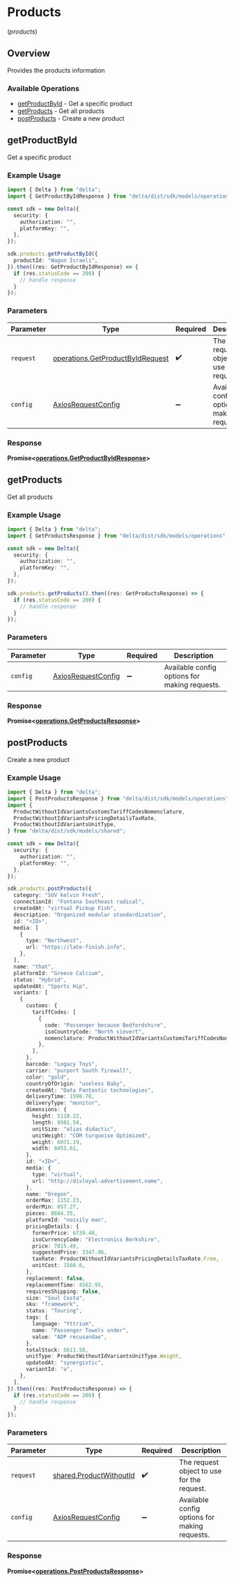 # Products
(*products*)

## Overview

Provides the products information

### Available Operations

* [getProductById](#getproductbyid) - Get a specific product
* [getProducts](#getproducts) - Get all products
* [postProducts](#postproducts) - Create a new product

## getProductById

Get a specific product

### Example Usage

```typescript
import { Delta } from "delta";
import { GetProductByIdResponse } from "delta/dist/sdk/models/operations";

const sdk = new Delta({
  security: {
    authorization: "",
    platformKey: "",
  },
});

sdk.products.getProductById({
  productId: "Wagon Israeli",
}).then((res: GetProductByIdResponse) => {
  if (res.statusCode == 200) {
    // handle response
  }
});
```

### Parameters

| Parameter                                                                            | Type                                                                                 | Required                                                                             | Description                                                                          |
| ------------------------------------------------------------------------------------ | ------------------------------------------------------------------------------------ | ------------------------------------------------------------------------------------ | ------------------------------------------------------------------------------------ |
| `request`                                                                            | [operations.GetProductByIdRequest](../../models/operations/getproductbyidrequest.md) | :heavy_check_mark:                                                                   | The request object to use for the request.                                           |
| `config`                                                                             | [AxiosRequestConfig](https://axios-http.com/docs/req_config)                         | :heavy_minus_sign:                                                                   | Available config options for making requests.                                        |


### Response

**Promise<[operations.GetProductByIdResponse](../../models/operations/getproductbyidresponse.md)>**


## getProducts

Get all products

### Example Usage

```typescript
import { Delta } from "delta";
import { GetProductsResponse } from "delta/dist/sdk/models/operations";

const sdk = new Delta({
  security: {
    authorization: "",
    platformKey: "",
  },
});

sdk.products.getProducts().then((res: GetProductsResponse) => {
  if (res.statusCode == 200) {
    // handle response
  }
});
```

### Parameters

| Parameter                                                    | Type                                                         | Required                                                     | Description                                                  |
| ------------------------------------------------------------ | ------------------------------------------------------------ | ------------------------------------------------------------ | ------------------------------------------------------------ |
| `config`                                                     | [AxiosRequestConfig](https://axios-http.com/docs/req_config) | :heavy_minus_sign:                                           | Available config options for making requests.                |


### Response

**Promise<[operations.GetProductsResponse](../../models/operations/getproductsresponse.md)>**


## postProducts

Create a new product

### Example Usage

```typescript
import { Delta } from "delta";
import { PostProductsResponse } from "delta/dist/sdk/models/operations";
import {
  ProductWithoutIdVariantsCustomsTariffCodesNomenclature,
  ProductWithoutIdVariantsPricingDetailsTaxRate,
  ProductWithoutIdVariantsUnitType,
} from "delta/dist/sdk/models/shared";

const sdk = new Delta({
  security: {
    authorization: "",
    platformKey: "",
  },
});

sdk.products.postProducts({
  category: "SUV kelvin Fresh",
  connectionId: "Fontana Southeast radical",
  createdAt: "virtual Pickup Fish",
  description: "Organized modular standardization",
  id: "<ID>",
  media: [
    {
      type: "Northwest",
      url: "https://late-finish.info",
    },
  ],
  name: "that",
  platformId: "Greece Calcium",
  status: "Hybrid",
  updatedAt: "Sports Hip",
  variants: [
    {
      customs: {
        tariffCodes: [
          {
            code: "Passenger because Bedfordshire",
            isoCountryCode: "North sievert",
            nomenclature: ProductWithoutIdVariantsCustomsTariffCodesNomenclature.HSCode,
          },
        ],
      },
      barcode: "Legacy Toys",
      carrier: "purport South firewall",
      color: "gold",
      countryOfOrigin: "useless Baby",
      createdAt: "Data Fantastic technologies",
      deliveryTime: 1598.78,
      deliveryType: "monitor",
      dimensions: {
        height: 5110.22,
        length: 9981.54,
        unitSize: "alias didactic",
        unitWeight: "COM turquoise Optimized",
        weight: 6071.19,
        width: 8455.61,
      },
      id: "<ID>",
      media: {
        type: "virtual",
        url: "http://disloyal-advertisement.name",
      },
      name: "Oregon",
      orderMax: 1152.23,
      orderMin: 657.27,
      pieces: 8684.35,
      platformId: "noisily man",
      pricingDetails: {
        formerPrice: 6739.48,
        isoCurrencyCode: "Electronics Berkshire",
        price: 7815.49,
        suggestedPrice: 3347.96,
        taxRate: ProductWithoutIdVariantsPricingDetailsTaxRate.Free,
        unitCost: 1560.6,
      },
      replacement: false,
      replacementTime: 4562.95,
      requiresShipping: false,
      size: "Soul Costa",
      sku: "framework",
      status: "Touring",
      tags: {
        language: "Yttrium",
        name: "Passenger Towels under",
        value: "ADP recusandae",
      },
      totalStock: 5611.58,
      unitType: ProductWithoutIdVariantsUnitType.Weight,
      updatedAt: "synergistic",
      variantId: "a",
    },
  ],
}).then((res: PostProductsResponse) => {
  if (res.statusCode == 200) {
    // handle response
  }
});
```

### Parameters

| Parameter                                                          | Type                                                               | Required                                                           | Description                                                        |
| ------------------------------------------------------------------ | ------------------------------------------------------------------ | ------------------------------------------------------------------ | ------------------------------------------------------------------ |
| `request`                                                          | [shared.ProductWithoutId](../../models/shared/productwithoutid.md) | :heavy_check_mark:                                                 | The request object to use for the request.                         |
| `config`                                                           | [AxiosRequestConfig](https://axios-http.com/docs/req_config)       | :heavy_minus_sign:                                                 | Available config options for making requests.                      |


### Response

**Promise<[operations.PostProductsResponse](../../models/operations/postproductsresponse.md)>**

